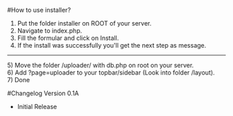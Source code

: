 #How to use installer?
1) Put the folder installer on ROOT of your server.<br>
2) Navigate to index.php.<br>
3) Fill the formular and click on Install.<br>
4) If the install was successfully you'll get the next step as message.
<hr>
5) Move the folder /uploader/ with db.php on root on your server.<br>
6) Add ?page=uploader to your topbar/sidebar (Look into folder /layout).<br>
7) Done

#Changelog
Version 0.1A
* Initial Release
